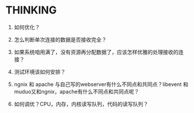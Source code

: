 # THINKING

1. 如何优化？

2. 怎么判断单次连接的数据是否接收完全？

3. 如果系统咱用满了，没有资源再分配数据了，应该怎样优雅的处理接收的连接？

4. 测试环境该如何安排？

5. ngnix 和 apache 与自己写的webserver有什么不同点和共同点？libevent 和 muduo又和ngnix，apache有什么不同点和共同点呢？

6. 如何调优？CPU，内存，内核读写队列，代码的读写队列？
